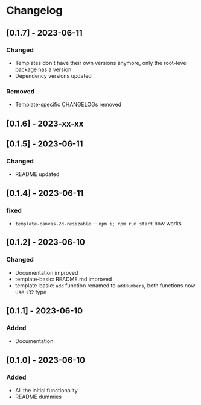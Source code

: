 # Changelog

## [0.1.7] - 2023-06-11
### Changed
- Templates don't have their own versions anymore, only the root-level package has a version
- Dependency versions updated
### Removed
- Template-specific CHANGELOGs removed



## [0.1.6] - 2023-xx-xx

## [0.1.5] - 2023-06-11
### Changed
- README updated

## [0.1.4] - 2023-06-11
### fixed
- `template-canvas-2d-resizable` -- `npm i; npm run start` now works  

## [0.1.2] - 2023-06-10
### Changed
- Documentation improved
- template-basic: README.md improved
- template-basic: `add` function renamed to `addNumbers`, both functions now use `i32` type

## [0.1.1] - 2023-06-10
### Added
- Documentation

## [0.1.0] - 2023-06-10
### Added
- All the initial functionality
- README dummies
